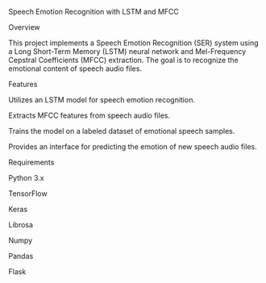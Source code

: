 Speech Emotion Recognition with LSTM and MFCC


Overview


This project implements a Speech Emotion Recognition (SER) system using a Long Short-Term Memory (LSTM) neural network and Mel-Frequency Cepstral Coefficients (MFCC) extraction. The goal is to recognize the emotional content of speech audio files.

Features


Utilizes an LSTM model for speech emotion recognition.

Extracts MFCC features from speech audio files.

Trains the model on a labeled dataset of emotional speech samples.

Provides an interface for predicting the emotion of new speech audio files.




Requirements

Python 3.x

TensorFlow

Keras

Librosa

Numpy

Pandas

Flask


